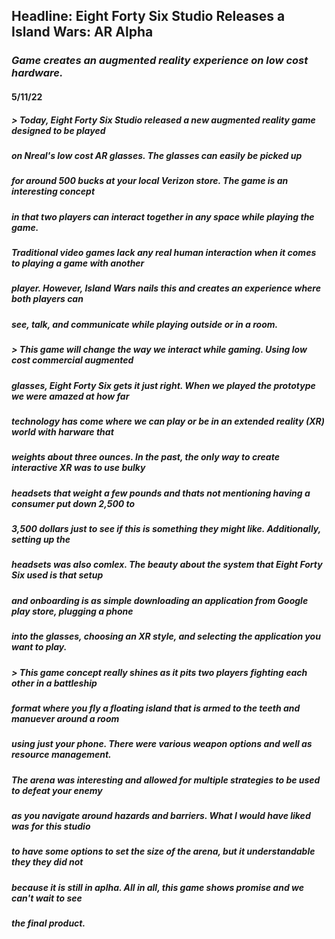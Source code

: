 ## Headline: Eight Forty Six Studio Releases a Island Wars: AR Alpha
### *Game creates an augmented reality experience on low cost hardware.*
#### 5/11/22


##### > *Today, Eight Forty Six Studio released a new augmented reality game designed to be played*
##### *on Nreal's low cost AR glasses. The glasses can easily be picked up*
##### *for around 500 bucks at your local Verizon store. The game is an interesting concept* 
##### *in that two players can interact together in any space while playing the game.*
##### *Traditional video games lack any real human interaction when it comes to playing a game with another*
##### *player. However, Island Wars nails this and creates an experience where both players can*
##### *see, talk, and communicate while playing outside or in a room.*

##### > *This game will change the way we interact while gaming. Using low cost commercial augmented*
##### *glasses, Eight Forty Six gets it just right. When we played the prototype we were amazed at how far* 
##### *technology has come where we can play or be in an extended reality (XR) world with harware that*
##### *weights about three ounces. In the past, the only way to create interactive XR was to use bulky*
##### *headsets that weight a few pounds and thats not mentioning having a consumer put down 2,500 to*
##### *3,500 dollars just to see if this is something they might like. Additionally, setting up the* 
##### *headsets was also comlex. The beauty about the system that Eight Forty Six used is that setup* 
##### *and onboarding is as simple downloading an application from Google play store, plugging a phone*  
##### *into the glasses, choosing an XR style, and selecting the application you want to play.*

##### > *This game concept really shines as it pits two players fighting each other in a battleship*
##### *format where you fly a floating island that is armed to the teeth and manuever around a room*
##### *using just your phone. There were various weapon options and well as resource management.*
##### *The arena was interesting and allowed for multiple strategies to be used to defeat your enemy*
##### *as you navigate around hazards and barriers. What I would have liked was for this studio*
##### *to have some options to set the size of the arena, but it understandable they they did not*
##### *because it is still in aplha. All in all, this game shows promise and we can't wait to see*
##### *the final product.*

